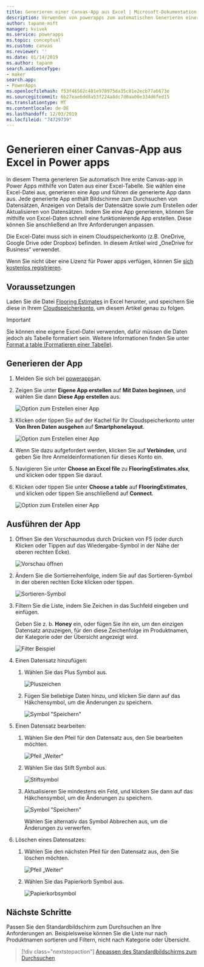 ```yaml
---
title: Generieren einer Canvas-App aus Excel | Microsoft-Dokumentation
description: Verwenden von powerapps zum automatischen Generieren einer Canvas-App mithilfe einer Excel-Datei, die in einem cloudspeicherkonto gespeichert ist
author: tapanm-msft
manager: kvivek
ms.service: powerapps
ms.topic: conceptual
ms.custom: canvas
ms.reviewer: ''
ms.date: 01/14/2019
ms.author: tapanm
search.audienceType:
- maker
search.app:
- PowerApps
ms.openlocfilehash: f53f46562c401e978975da35c81e2ecb77a6673e
ms.sourcegitcommit: 6b27eae6dd8a53f224a8dc7d0aa00e334d6fed15
ms.translationtype: MT
ms.contentlocale: de-DE
ms.lasthandoff: 12/03/2019
ms.locfileid: "74729739"
---
```

# <a name="generate-a-canvas-app-from-excel-in-power-apps"></a>Generieren einer Canvas-App aus Excel in Power apps

In diesem Thema generieren Sie automatisch Ihre erste Canvas-app in Power Apps mithilfe von Daten aus einer Excel-Tabelle. Sie wählen eine Excel-Datei aus, generieren eine App und führen die generierte App dann aus. Jede generierte App enthält Bildschirme zum Durchsuchen von Datensätzen, Anzeigen von Details der Datensätze sowie zum Erstellen oder Aktualisieren von Datensätzen. Indem Sie eine App generieren, können Sie mithilfe von Excel-Daten schnell eine funktionierende App erstellen. Diese können Sie anschließend an Ihre Anforderungen anpassen. 

Die Excel-Datei muss sich in einem Cloudspeicherkonto (z.B. OneDrive, Google Drive oder Dropbox) befinden. In diesem Artikel wird „OneDrive for Business“ verwendet.

Wenn Sie nicht über eine Lizenz für Power apps verfügen, können Sie [sich kostenlos registrieren](../signup-for-powerapps.md).

## <a name="prerequisites"></a>Voraussetzungen

Laden Sie die Datei [Flooring Estimates](https://az787822.vo.msecnd.net/documentation/get-started-from-data/FlooringEstimates.xlsx) in Excel herunter, und speichern Sie diese in Ihrem [Cloudspeicherkonto](connections/cloud-storage-blob-connections.md), um diesem Artikel genau zu folgen.

> [!IMPORTANT]
> Sie können eine eigene Excel-Datei verwenden, dafür müssen die Daten jedoch als Tabelle formatiert sein. Weitere Informationen finden Sie unter [Format a table (Formatieren einer Tabelle)](how-to-excel-tips.md). 

## <a name="generate-the-app"></a>Generieren der App

1. Melden Sie sich bei [powerapps](https://make.powerapps.com?utm_source=padocs&utm_medium=linkinadoc&utm_campaign=referralsfromdoc)an.

1. Zeigen Sie unter **Eigene App erstellen** auf **Mit Daten beginnen**, und wählen Sie dann **Diese App erstellen** aus.

    ![Option zum Erstellen einer App](./media/get-started-create-from-data/start-from-data.png)

1. Klicken oder tippen Sie auf der Kachel für Ihr Cloudspeicherkonto unter **Von Ihren Daten ausgehen** auf **Smartphonelayout**.

    ![Option zum Erstellen einer App](./media/get-started-create-from-data/odfb-tile.png)

1. Wenn Sie dazu aufgefordert werden, klicken Sie auf **Verbinden**, und geben Sie Ihre Anmeldeinformationen für dieses Konto ein.

1. Navigieren Sie unter **Choose an Excel file** zu **FlooringEstimates.xlsx**, und klicken oder tippen Sie darauf. 

1. Klicken oder tippen Sie unter **Choose a table** auf **FlooringEstimates**, und klicken oder tippen Sie anschließend auf **Connect**.

    ![Option zum Erstellen einer App](./media/get-started-create-from-data/choose-table.png)

## <a name="run-the-app"></a>Ausführen der App

1. Öffnen Sie den Vorschaumodus durch Drücken von F5 (oder durch Klicken oder Tippen auf das Wiedergabe-Symbol in der Nähe der oberen rechten Ecke).

    ![Vorschau öffnen](./media/get-started-create-from-data/open-preview.png)

1. Ändern Sie die Sortierreihenfolge, indem Sie auf das Sortieren-Symbol in der oberen rechten Ecke klicken oder tippen.

    ![Sortieren-Symbol](./media/get-started-create-from-data/sort-icon.png)

1. Filtern Sie die Liste, indem Sie Zeichen in das Suchfeld eingeben und einfügen.

    Geben Sie z. b. **Honey** ein, oder fügen Sie ihn ein, um den einzigen Datensatz anzuzeigen, für den diese Zeichenfolge im Produktnamen, der Kategorie oder der Übersicht angezeigt wird.

    ![Filter Beispiel](./media/get-started-create-from-data/filter-example.png)

1. Einen Datensatz hinzufügen:

    1. Wählen Sie das Plus Symbol aus.

        ![Pluszeichen](./media/get-started-create-from-data/plus-icon.png)

    1. Fügen Sie beliebige Daten hinzu, und klicken Sie dann auf das Häkchensymbol, um die Änderungen zu speichern.

        ![Symbol "Speichern"](./media/get-started-create-from-data/save-icon.png)

1. Einen Datensatz bearbeiten:

    1. Wählen Sie den Pfeil für den Datensatz aus, den Sie bearbeiten möchten.

        ![Pfeil „Weiter“](./media/get-started-create-from-data/next-arrow.png)

    1. Wählen Sie das Stift Symbol aus.

        ![Stiftsymbol](./media/get-started-create-from-data/pencil-icon.png)

    1. Aktualisieren Sie mindestens ein Feld, und klicken Sie dann auf das Häkchensymbol, um die Änderungen zu speichern.

        ![Symbol "Speichern"](./media/get-started-create-from-data/save-icon.png)

        Wählen Sie alternativ das Symbol Abbrechen aus, um die Änderungen zu verwerfen.

1. Löschen eines Datensatzes:

    1. Wählen Sie den nächsten Pfeil für den Datensatz aus, den Sie löschen möchten.

        ![Pfeil „Weiter“](./media/get-started-create-from-data/next-arrow.png)

    1. Wählen Sie das Papierkorb Symbol aus.

        ![Papierkorbsymbol](./media/get-started-create-from-data/trash-icon.png)

## <a name="next-steps"></a>Nächste Schritte

Passen Sie den Standardbildschirm zum Durchsuchen an Ihre Anforderungen an. Beispielsweise können Sie die Liste nur nach Produktnamen sortieren und Filtern, nicht nach Kategorie oder Übersicht.

> [!div class="nextstepaction"]
> [Anpassen des Standardbildschirms zum Durchsuchen](customize-layout-sharepoint.md)
